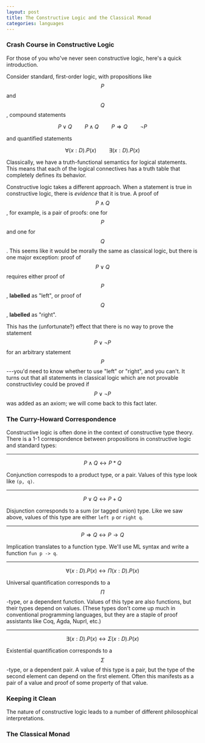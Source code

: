 ```yaml
---
layout: post
title: The Constructive Logic and the Classical Monad
categories: languages
---
```


### Crash Course in Constructive Logic
For those of you who've never seen constructive logic, here's a quick
introduction.

Consider standard, first-order logic, with propositions like $$P$$ and $$Q$$,
compound statements

$$ P \vee Q \quad\quad P \wedge Q \quad\quad P \Rightarrow Q \quad\quad \neg P
$$

and quantified statements

$$ \forall (x : D). P(x) \quad\quad \exists (x : D). P(x) $$

Classically, we have a truth-functional semantics for logical statements. This
means that each of the logical connectives has a truth table that completely
defines its behavior.

Constructive logic takes a different approach. When a statement is true in
constructive logic, there is *evidence* that it is true. A proof of $$P \wedge
Q$$, for example, is a pair of proofs: one for $$P$$ and one for $$Q$$. This
seems like it would be morally the same as classical logic, but there is one
major exception: proof of $$P \vee Q$$ requires either proof of $$P$$,
**labelled** as "left", or proof of $$Q$$, **labelled** as "right".

This has the (unfortunate?) effect that there is no way to prove the statement
$$P \vee \neg P$$ for an arbitrary statement $$P$$---you'd need to know whether
to use "left" or "right", and you can't. It turns out that all statements in
classical logic which are not provable constructivley could be proved if $$P
\vee \neg P$$ was added as an axiom; we will come back to this fact later.

### The Curry-Howard Correspondence
Constructive logic is often done in the context of constructive type theory.
There is a 1-1 correspondence between propositions in constructive logic and
standard types:

---

$$ P \wedge Q \longleftrightarrow P * Q $$

Conjunction correspods to a product type, or a pair. Values of this type look
like `(p, q)`.

---

$$ P \vee Q \longleftrightarrow P + Q $$

Disjunction corresponds to a sum (or tagged union) type. Like we saw above,
values of this type are either `left p` or `right q`.

---

$$ P \Rightarrow Q \longleftrightarrow P \to Q $$

Implication translates to a function type. We'll use ML syntax and write a
function `fun p -> q`.

---

$$ \forall (x : D). P(x) \longleftrightarrow \Pi(x : D). P(x) $$

Universal quantification corresponds to a $$\Pi$$-type, or a dependent function.
Values of this type are also functions, but their types depend on values. (These
types don't come up much in conventional programming languages, but they are a
staple of proof assistants like Coq, Agda, Nuprl, etc.)

---

$$ \exists (x : D). P(x) \longleftrightarrow \Sigma(x : D). P(x) $$

Existential quantification corresponds to a $$\Sigma$$-type, or a dependent
pair. A value of this type is a pair, but the type of the second element can
depend on the first element. Often this manifests as a pair of a value and proof
of some property of that value.

### Keeping it Clean
The nature of constructive logic leads to a number of different philosophical
interpretations.

### The Classical Monad
